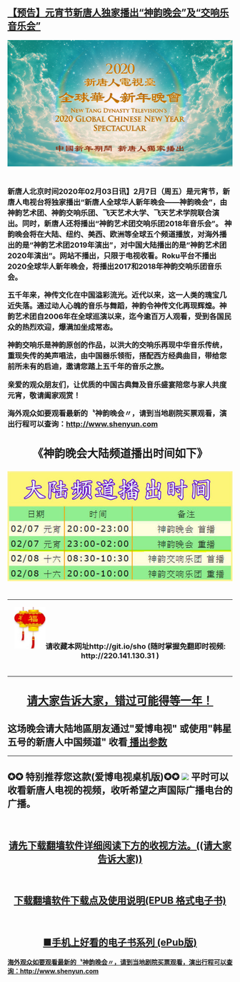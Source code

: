 
 
 
 <a href="http://j20.xyrs.bid/sy/"> <h2>【预告】元宵节新唐人独家播出“神韵晚会”及“交响乐音乐会”</h2></a>
 <div align="center"><a href="http://j20.xyrs.bid/sy/"><IMG SRC="https://github.com/j168/j688/blob/master/menu/shenyuan2020.jpg" width=860></a><br></div><br>

<h3>新唐人北京时间2020年02月03日讯】2月7日（周五）是元宵节，新唐人电视台将独家播出“新唐人全球华人新年晚会——神韵晚会”，由神韵艺术团、神韵交响乐团、飞天艺术大学、飞天艺术学院联合演出。同时，新唐人还将播出“神韵艺术团交响乐团2018年音乐会”。
神韵晚会将在大陆、纽约、美西、欧洲等全球五个频道播放，对海外播出的是“神韵艺术团2019年演出”，对中国大陆播出的是“神韵艺术团2020年演出”。网站不播出，只限于电视收看。Roku平台不播出2020全球华人新年晚会，将播出2017和2018年神韵交响乐团音乐会。

五千年来，神传文化在中国溢彩流光。近代以来，这一人类的瑰宝几近失落。通过动人心魄的音乐与舞蹈，神韵令神传文化再现辉煌。神韵艺术团自2006年在全球巡演以来，迄今逾百万人观看，受到各国民众的热烈欢迎，爆满加坐成常态。

神韵交响乐是神韵原创的作品，以洪大的交响乐再现中华音乐传统，重现失传的美声唱法，由中国器乐领衔，搭配西方经典曲目，带给您前所未有的启迪，邀请您踏上五千年的音乐之旅。

亲爱的观众朋友们，让优质的中国古典舞及音乐盛宴陪您与家人共度元宵，敬请阖家观赏！

海外观众如要观看最新的〝神韵晚会〃，请到当地剧院买票观看，演出行程可以查询：http://www.shenyun.com</p>
<div align="center"><h2>《神韵晚会大陆频道播出时间如下》<p></h2></div>
<div align="center"><IMG SRC="https://github.com/j168/j688/blob/master/menu/2020-0204Lantern%20Festival.jpg" width=700></a><br></div><br><hr>
<div align="center"><IMG SRC="https://github.com/gofun72/telove/blob/master/img/2019-12-20_111019.jpg" width=70>请收藏本网址http://git.io/sho  (随时掌握免翻即时视频: http://220.141.130.31 ) </a><br></div><br><hr>


<div align="center"><h2><a href="http://tel0105.xyrs.bid/mp4/news668/2020/01/sy8.mp4">请大家告诉大家，错过可能得等一年！</h2></P></a></div>
 
 
  <td><h2>这场晚会请大陆地區朋友通过"爱博电视" 或使用"韩星五号的新唐人中国频道" 收看<a href="https://github.com/j168/j688/blob/master/Yun-1.md"> 播出参数</a> </h2></td><hr>
  
   <h2>✪✪ 特别推荐您这款(爱博电视桌机版)✪✪ 
 <a href="https://github.com/j168/j688/blob/master/fq/Green_iPPOTV_n.exe?raw=true"><img src="https://github.com/j168/j688/blob/master/menu/ip.jpg" width="80"></a> 平时可以收看新唐人电视的视频，收听希望之声国际广播电台的广播。</h2></a><br/>
 
 
 <div align="center">
<h2><a href="https://github.com/j168/j688/blob/master/sof.md">请先下载翻墙软件详细阅读下方的收视方法。((请大家告诉大家))</h2></a></div><br>
 
 
 [<div align="center"><h2>下载翻墙软件下载点及使用说明(EPUB 格式电子书)</h2></div>](https://github.com/j168/j688/blob/master/ebook/epub/fangqian%20(2).epub?raw=true)
 
 <br/>
 <h2 a align="center"><a href="https://github.com/j168/j688/blob/master/Epub.md">■手机上好看的电子书系列 (ePub版)</h2>

 
 <h4><a href="http://www.shenyun.com">海外观众如要观看最新的〝神韵晚会〃，请到当地剧院买票观看，演出行程可以查询：http://www.shenyun.com</a></h4>
 
 
 
 
 

 

 
 
 
 
 
 
 
 
 
 
 
 

